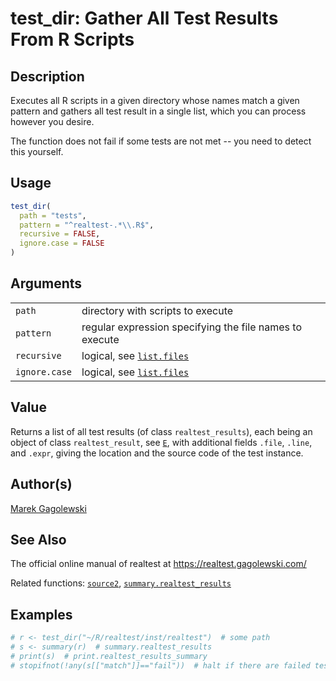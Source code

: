 # test_dir: Gather All Test Results From R Scripts

## Description

Executes all R scripts in a given directory whose names match a given pattern and gathers all test result in a single list, which you can process however you desire.

The function does not fail if some tests are not met -- you need to detect this yourself.

## Usage

``` r
test_dir(
  path = "tests",
  pattern = "^realtest-.*\\.R$",
  recursive = FALSE,
  ignore.case = FALSE
)
```

## Arguments

|               |                                                                                                      |
|---------------|------------------------------------------------------------------------------------------------------|
| `path`        | directory with scripts to execute                                                                    |
| `pattern`     | regular expression specifying the file names to execute                                              |
| `recursive`   | logical, see [`list.files`](https://stat.ethz.ch/R-manual/R-devel/library/base/help/list.files.html) |
| `ignore.case` | logical, see [`list.files`](https://stat.ethz.ch/R-manual/R-devel/library/base/help/list.files.html) |

## Value

Returns a list of all test results (of class `realtest_results`), each being an object of class `realtest_result`, see [`E`](E.md), with additional fields `.file`, `.line`, and `.expr`, giving the location and the source code of the test instance.

## Author(s)

[Marek Gagolewski](https://www.gagolewski.com/)

## See Also

The official online manual of <span class="pkg">realtest</span> at <https://realtest.gagolewski.com/>

Related functions: [`source2`](source2.md), [`summary.realtest_results`](summary.realtest_results.md)

## Examples




```r
# r <- test_dir("~/R/realtest/inst/realtest")  # some path
# s <- summary(r)  # summary.realtest_results
# print(s)  # print.realtest_results_summary
# stopifnot(!any(s[["match"]]=="fail"))  # halt if there are failed tests
```

